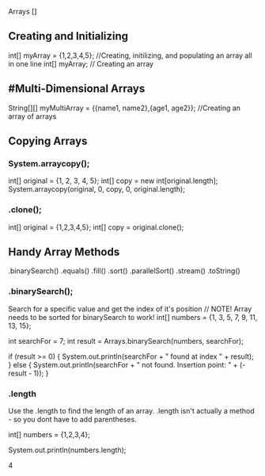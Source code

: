Arrays [] 

## Creating and Initializing
int[] myArray = {1,2,3,4,5}; //Creating, initilizing, and populating an array all in one line
int[] myArray; // Creating an array

## #Multi-Dimensional Arrays
String[][] myMultiArray = {{name1, name2},{age1, age2}}; //Creating an array of arrays

## Copying Arrays
### System.arraycopy();
int[] original = {1, 2, 3, 4, 5};
int[] copy = new int[original.length];
System.arraycopy(original, 0, copy, 0, original.length);

### .clone(); 
int[] original = {1,2,3,4,5};
int[] copy = original.clone(); 

## Handy Array Methods
.binarySearch()
.equals()
.fill()
.sort()
.parallelSort()
.stream()
.toString()

### .binarySearch(); 
Search for a specific value and get the index of it's position // NOTE! Array needs to be sorted for binarySearch to work! 
int[] numbers = {1, 3, 5, 7, 9, 11, 13, 15};

  int searchFor = 7;
  int result = Arrays.binarySearch(numbers, searchFor);

  if (result >= 0) {
      System.out.println(searchFor + " found at index " + result);
  } else {
      System.out.println(searchFor + " not found. Insertion point: " + (-result - 1));
  }

### .length
Use the .length to find the length of an array. .length isn't actually a method - so you dont have to add parentheses. 

int[] numbers = {1,2,3,4}; 

System.out.println(numbers.length);

4 
